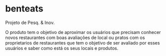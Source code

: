 # benteats
Projeto de Pesq. & Inov.

O produto tem o objetivo de aproximar os usuários que precisam conhecer novos restaurantes com boas avaliações de local ou pratos com os
proprietarios de restaurantes que tem o objetivo de ser avaliado por esses usuários e saber como está os seus locais e produtos.



